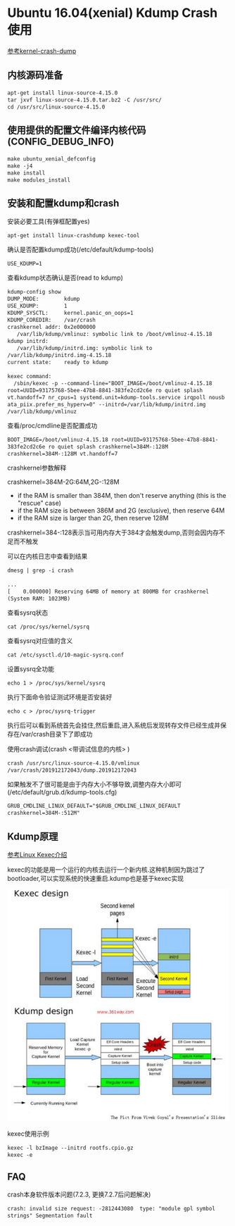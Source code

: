 # Ubuntu 16.04(xenial) Kdump Crash使用

[参考kernel-crash-dump](https://help.ubuntu.com/lts/serverguide/kernel-crash-dump.html)

## 内核源码准备

	apt-get install linux-source-4.15.0
	tar jxvf linux-source-4.15.0.tar.bz2 -C /usr/src/
	cd /usr/src/linux-source-4.15.0

## 使用提供的配置文件编译内核代码(CONFIG_DEBUG_INFO)

	make ubuntu_xenial_defconfig
	make -j4
	make install
	make modules_install

## 安装和配置kdump和crash

安装必要工具(有弹框配置yes)

	apt-get install linux-crashdump kexec-tool

确认是否配置kdump成功(/etc/default/kdump-tools)

	USE_KDUMP=1

查看kdump状态确认是否(read to kdump)

	kdump-config show
	DUMP_MODE:        kdump
	USE_KDUMP:        1
	KDUMP_SYSCTL:     kernel.panic_on_oops=1
	KDUMP_COREDIR:    /var/crash
	crashkernel addr: 0x2e000000
	   /var/lib/kdump/vmlinuz: symbolic link to /boot/vmlinuz-4.15.18
	kdump initrd:
	   /var/lib/kdump/initrd.img: symbolic link to /var/lib/kdump/initrd.img-4.15.18
	current state:    ready to kdump

	kexec command:
	  /sbin/kexec -p --command-line="BOOT_IMAGE=/boot/vmlinuz-4.15.18 root=UUID=93175768-5bee-47b8-8841-383fe2cd2c6e ro quiet splash vt.handoff=7 nr_cpus=1 systemd.unit=kdump-tools.service irqpoll nousb ata_piix.prefer_ms_hyperv=0" --initrd=/var/lib/kdump/initrd.img /var/lib/kdump/vmlinuz

查看/proc/cmdline是否配置成功

	BOOT_IMAGE=/boot/vmlinuz-4.15.18 root=UUID=93175768-5bee-47b8-8841-383fe2cd2c6e ro quiet splash crashkernel=384M-:128M crashkernel=384M-:128M vt.handoff=7

crashkernel参数解释

crashkernel=384M-2G:64M,2G-:128M

- if the RAM is smaller than 384M, then don't reserve anything (this is the "rescue" case)
- if the RAM size is between 386M and 2G (exclusive), then reserve 64M
- if the RAM size is larger than 2G, then reserve 128M

crashkernel=384-:128表示当可用内存大于384才会触发dump,否则会因内存不足而不触发

可以在内核日志中查看到结果

	dmesg | grep -i crash

	...
	[    0.000000] Reserving 64MB of memory at 800MB for crashkernel (System RAM: 1023MB)


查看sysrq状态

	cat /proc/sys/kernel/sysrq

查看sysrq对应值的含义

	cat /etc/sysctl.d/10-magic-sysrq.conf

设置sysrq全功能

	echo 1 > /proc/sys/kernel/sysrq

执行下面命令验证测试环境是否安装好

	echo c > /proc/sysrq-trigger

执行后可以看到系统首先会挂住,然后重启,进入系统后发现转存文件已经生成并保存在/var/crash目录下了即成功

使用crash调试(crash <带调试信息的内核> <dump file>)

	crash /usr/src/linux-source-4.15.0/vmlinux /var/crash/201912172043/dump.201912172043

如果触发不了很可能是由于内存大小不够导致,调整内存大小即可(/etc/default/grub.d/kdump-tools.cfg)

	GRUB_CMDLINE_LINUX_DEFAULT="$GRUB_CMDLINE_LINUX_DEFAULT crashkernel=384M-:512M"

## Kdump原理

[参考Linux Kexec介绍](https://www.cnblogs.com/wahaha02/p/7152796.html)

kexec的功能是用一个运行的内核去运行一个新内核.这种机制因为跳过了bootloader,可以实现系统的快速重启.kdump也是基于kexec实现

![kexec](kexec.png)

kexec使用示例

	kexec -l bzImage --initrd rootfs.cpio.gz
	kexec -e

## FAQ

crash本身软件版本问题(7.2.3, 更换7.2.7后问题解决)

	crash: invalid size request: -2812443080  type: "module gpl symbol strings" Segmentation fault
